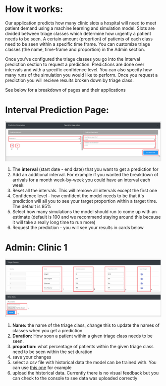 # How it works:
Our application predicts how many clinic slots a hospital will need to meet patient demand using a machine learning and simulation model. Slots are divided between triage classes which determine how urgently a patient needs to be seen. A certain amount (proprtion) of patients of each class need to be seen within a specific time frame. You can customize triage classes (the name, time-frame and proportion) in the Admin section.

Once you've configured the triage classes you go into the Interval prediction section to request a prediction. Predictions are done over intervals and with a specific confidence level. You can also specify how many runs of the simulation you would like to perform. Once you request a prediction you will recieve results broken down by triage class.

See below for a breakdown of pages and their applications

# Interval Prediction Page:
![alt text](https://github.com/TriageCapacityPlanning/Testable-Artifiact/blob/main/docs/triagepredictionUI.png "image 1")
1. The **interval** (start date - end date) that you want to get a prediction for  
2. Add an additional interval. For example if you wanted the breakdown of arrivals for a month week-by-week you could have an interval each week  
3. Reset all the intervals. This will remove all intervals except the first one  
4. Confidence level - how confident the model needs to be that it's prediction will all you to see your target proportion within a target time. The default is 95%  
5. Select how many simulations the model should run to come up with an estimate (default is 100 and we recommend staying around this because it will take a really long time to run more)  
6. Request the prediction - you will see your results in cards below  

# Admin: Clinic 1
![alt text](https://github.com/TriageCapacityPlanning/Testable-Artifiact/blob/main/docs/triageuploadUI.png "image 2")  
1. **Name:** the name of the triage class, change this to update the names of classes when you get a prediction  
2. **Duration:** How soon a patient within a given triage class needs to be seen.   
3. **proportion:** what percentage of patients within the given triage class need to be seen within the set duration  
4. save your changes  
5. select a csv file with historical data the model can be trained with. You can use [this one](https://github.com/TriageCapacityPlanning/Triage-Testable-Artifact/blob/main/docs/generated_data.csv) for example  
6. upload the historical data. Currently there is no visual feedback but you can check to the console to see data was uploaded correctly  
